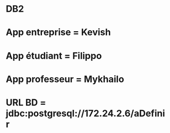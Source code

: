 # DB2

# App entreprise = Kevish
# App étudiant = Filippo
# App professeur = Mykhailo

# 
# URL BD = jdbc:postgresql://172.24.2.6/aDefinir
